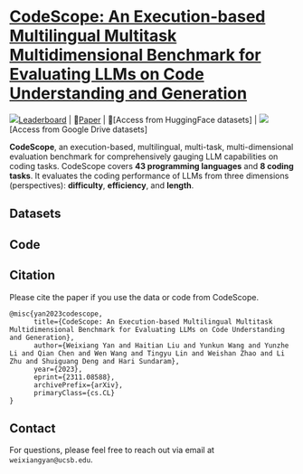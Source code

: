 # [CodeScope: An Execution-based Multilingual Multitask Multidimensional Benchmark for Evaluating LLMs on Code Understanding and Generation](https://arxiv.org/abs/2311.08588)


<img src="./images/leaderboard1.png">[Leaderboard](https://haitianliu22.github.io/code-scope-benchmark/) | 📄[Paper](https://arxiv.org/pdf/2311.08588.pdf) | 🤗[Access from HuggingFace datasets] | <img src="./images/Google_Drive_Logo_16px.png">[Access from Google Drive datasets]

**CodeScope**, an execution-based, multilingual, multi-task, multi-dimensional evaluation benchmark for comprehensively gauging LLM capabilities on coding tasks. CodeScope covers **43 programming languages** and **8 coding tasks**. It evaluates the coding performance of LLMs from three dimensions (perspectives): **difficulty**, **efficiency**, and **length**.

<!--
<div align="center">
  <img src="./images/codetransocean.png">
</div>
-->


## Datasets
<!--
🤗[Hugging Face](https://huggingface.co/datasets/WeixiangYan/CodeTransOcean) or  <img src="./images/Google_Drive_Logo_16px.png">[Google Drive](https://drive.google.com/file/d/1xw6Edqf_nknKoei_LC49n4EtvNQezKGe/view?usp=sharing)
-->

## Code
<!--
The MultilingualTrans, NicheTrans, and DLTrans datasets were experimented with on CodeT5+, and the code is in the [CodeT5+](https://github.com/WeixiangYAN/CodeTransOcean/tree/main/CodeT5%2B) file.

The LLMTrans dataset was experimented with on GPT-3.5, and the code is in the [ChatGPT](https://github.com/WeixiangYAN/CodeTransOcean/tree/main/ChatGPT) file.
-->


## Citation
Please cite the paper if you use the data or code from CodeScope.
```
@misc{yan2023codescope,
      title={CodeScope: An Execution-based Multilingual Multitask Multidimensional Benchmark for Evaluating LLMs on Code Understanding and Generation},
      author={Weixiang Yan and Haitian Liu and Yunkun Wang and Yunzhe Li and Qian Chen and Wen Wang and Tingyu Lin and Weishan Zhao and Li Zhu and Shuiguang Deng and Hari Sundaram},
      year={2023},
      eprint={2311.08588},
      archivePrefix={arXiv},
      primaryClass={cs.CL}
}
```

## Contact
For questions, please feel free to reach out via email at ``weixiangyan@ucsb.edu``.

